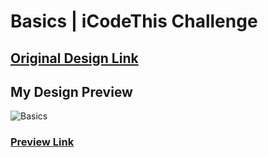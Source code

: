 # Basics | iCodeThis Challenge

## [Original Design Link](https://icodethis.com/images/projects/basics.png)

## My Design Preview

![Basics](https://github.com/selimbiber/Tailwind-CSS-Challenges/assets/117529414/19964bbe-53f2-46c5-9e5a-cb7159dc495b)

### [Preview Link](https://htmlpreview.github.io/?https://github.com/selimbiber/Tailwind-CSS-Challenges/blob/main/Basics/index.html)
